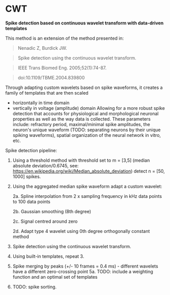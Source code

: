 # CWT
**Spike detection based on continuous wavelet transform with data-driven templates**

This method is an extension of the method presented in:

> Nenadic Z, Burdick JW. 

> Spike detection using the continuous wavelet transform. 

> IEEE Trans Biomed Eng. 2005;52(1):74-87. 

> doi:10.1109/TBME.2004.839800

Through adapting custom wavelets based on spike waveforms, it creates a family of templates that are then scaled
- horizontally in time domain
- vertically in voltage (amplitude) domain
Allowing for a more robust spike detection that accounts for physiological and morphological neuronal properties
as well as the way data is collected. These parameters include: refractory period, maximal/minimal spike amplitudes,
the neuron's unique waveform (TODO: separating neurons by their unique spiking waveforms),
spatial organization of the neural network in vitro, etc.

Spike detection pipeline:
1. Using a threshold method with threshold set to m = [3,5] (median absolute deviation/0.6745, see: https://en.wikipedia.org/wiki/Median_absolute_deviation) detect n = [50, 1000] spikes.
2. Using the aggregated median spike waveform adapt a custom wavelet:

   2a. Spline interpolation from 2 x sampling frequency in kHz data points to 100 data points
   
   2b. Gaussian smoothing (8th degree)
   
   2c. Signal centred around zero
   
   2d. Adapt type 4 wavelet using 0th degree orthogonally constant method
   
3. Spike detection using the continuous wavelet transform.
4. Using built-in templates, repeat 3.
5. Spike merging by peaks (+/- 10 frames = 0.4 ms) - different wavelets have a different zero-crossing point
   5a. TODO: include a weighting function and an optimal set of templates
6. TODO: spike sorting.

